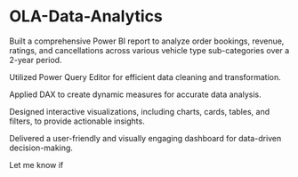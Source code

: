 # OLA-Data-Analytics

Built a comprehensive Power BI report to analyze order bookings, revenue, ratings, and cancellations across various vehicle type sub-categories over a 2-year period.

Utilized Power Query Editor for efficient data cleaning and transformation.

Applied DAX to create dynamic measures for accurate data analysis.

Designed interactive visualizations, including charts, cards, tables, and filters, to provide actionable insights.

Delivered a user-friendly and visually engaging dashboard for data-driven decision-making.

Let me know if
